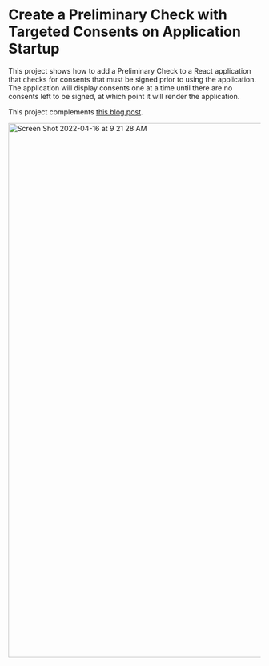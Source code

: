 # Create a Preliminary Check with Targeted Consents on Application Startup

This project shows how to add a Preliminary Check to a React application that checks for consents that must be signed prior to using the application. The application will display consents one at a time until there are no consents left to be signed, at which point it will render the application.

This project complements [this blog post](https://danorlandoblog.com/display-consents-on-application-startup).

<img width="1068" alt="Screen Shot 2022-04-16 at 9 21 28 AM" src="https://user-images.githubusercontent.com/111239/163684693-f3f4b84b-dc17-45e9-b3e0-d3bfe7987a9c.png">
